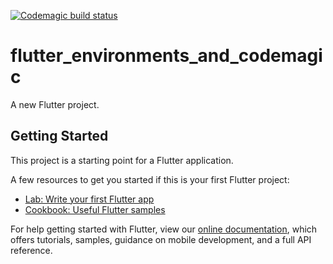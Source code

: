 [![Codemagic build status](https://api.codemagic.io/apps/601980819e376ad87d98581f/601993599e376a1892b08fa4/status_badge.svg)](https://codemagic.io/apps/601980819e376ad87d98581f/601993599e376a1892b08fa4/latest_build)

# flutter_environments_and_codemagic

A new Flutter project.

## Getting Started

This project is a starting point for a Flutter application.

A few resources to get you started if this is your first Flutter project:

- [Lab: Write your first Flutter app](https://flutter.dev/docs/get-started/codelab)
- [Cookbook: Useful Flutter samples](https://flutter.dev/docs/cookbook)

For help getting started with Flutter, view our
[online documentation](https://flutter.dev/docs), which offers tutorials,
samples, guidance on mobile development, and a full API reference.

